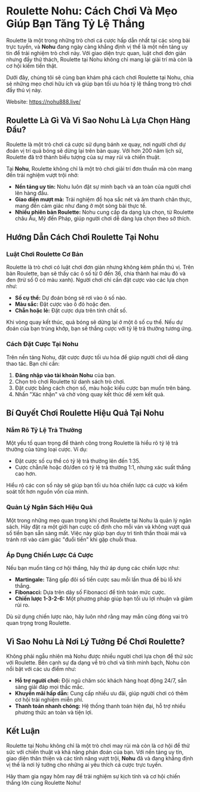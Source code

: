 <h1>Roulette Nohu: Cách Chơi Và Mẹo Giúp Bạn Tăng Tỷ Lệ Thắng</h1>

<p>Roulette là một trong những trò chơi cá cược hấp dẫn nhất tại các sòng bài trực tuyến, và <strong>Nohu</strong> đang ngày càng khẳng định vị thế là một nền tảng uy tín để trải nghiệm trò chơi này. Với giao diện trực quan, luật chơi đơn giản nhưng đầy thử thách, Roulette tại Nohu không chỉ mang lại giải trí mà còn là cơ hội kiếm tiền thật.</p>

<p>Dưới đây, chúng tôi sẽ cùng bạn khám phá cách chơi Roulette tại Nohu, chia sẻ những mẹo chơi hữu ích và giúp bạn tối ưu hóa tỷ lệ thắng trong trò chơi đầy thú vị này.</p>

<p>Website:&nbsp;<a href="https://nohu888.live/">https://nohu888.live/</a></p>

<h2>Roulette Là Gì Và Vì Sao Nohu Là Lựa Chọn Hàng Đầu?</h2>

<p>Roulette là một trò chơi cá cược sử dụng bánh xe quay, nơi người chơi dự đoán vị trí quả bóng sẽ dừng lại trên bàn quay. Với hơn 200 năm lịch sử, Roulette đã trở thành biểu tượng của sự may rủi và chiến thuật.</p>

<p>Tại <strong>Nohu</strong>, Roulette không chỉ là một trò chơi giải trí đơn thuần mà còn mang đến trải nghiệm vượt trội nhờ:</p>

<ul>
	<li><strong>Nền tảng uy tín:</strong> Nohu luôn đặt sự minh bạch và an toàn của người chơi lên hàng đầu.</li>
	<li><strong>Giao diện mượt mà:</strong> Trải nghiệm đồ họa sắc nét và âm thanh chân thực, mang đến cảm giác như đang ở một sòng bài thực tế.</li>
	<li><strong>Nhiều phiên bản Roulette:</strong> Nohu cung cấp đa dạng lựa chọn, từ Roulette châu Âu, Mỹ đến Pháp, giúp người chơi dễ dàng lựa chọn theo sở thích.</li>
</ul>

<h2>Hướng Dẫn Cách Chơi Roulette Tại Nohu</h2>

<h3>Luật Chơi Roulette Cơ Bản</h3>

<p>Roulette là trò chơi có luật chơi đơn giản nhưng không kém phần thú vị. Trên bàn Roulette, bạn sẽ thấy các ô số từ 0 đến 36, chia thành hai màu đỏ và đen (trừ số 0 có màu xanh). Người chơi chỉ cần đặt cược vào các lựa chọn như:</p>

<ul>
	<li><strong>Số cụ thể:</strong> Dự đoán bóng sẽ rơi vào ô số nào.</li>
	<li><strong>Màu sắc:</strong> Đặt cược vào ô đỏ hoặc đen.</li>
	<li><strong>Chẵn hoặc lẻ:</strong> Đặt cược dựa trên tính chất số.</li>
</ul>

<p>Khi vòng quay kết thúc, quả bóng sẽ dừng lại ở một ô số cụ thể. Nếu dự đoán của bạn trùng khớp, bạn sẽ thắng cược với tỷ lệ trả thưởng tương ứng.</p>

<h3>Cách Đặt Cược Tại Nohu</h3>

<p>Trên nền tảng Nohu, đặt cược được tối ưu hóa để giúp người chơi dễ dàng thao tác. Bạn chỉ cần:</p>

<ol>
	<li><strong>Đăng nhập vào tài khoản Nohu</strong> của bạn.</li>
	<li>Chọn trò chơi Roulette từ danh sách trò chơi.</li>
	<li>Đặt cược bằng cách chọn số, màu hoặc kiểu cược bạn muốn trên bảng.</li>
	<li>Nhấn &quot;Xác nhận&quot; và chờ vòng quay kết thúc để xem kết quả.</li>
</ol>

<h2>Bí Quyết Chơi Roulette Hiệu Quả Tại Nohu</h2>

<h3>Nắm Rõ Tỷ Lệ Trả Thưởng</h3>

<p>Một yếu tố quan trọng để thành công trong Roulette là hiểu rõ tỷ lệ trả thưởng của từng loại cược. Ví dụ:</p>

<ul>
	<li>Đặt cược số cụ thể có tỷ lệ trả thưởng lên đến 1:35.</li>
	<li>Cược chẵn/lẻ hoặc đỏ/đen có tỷ lệ trả thưởng 1:1, nhưng xác suất thắng cao hơn.</li>
</ul>

<p>Hiểu rõ các con số này sẽ giúp bạn tối ưu hóa chiến lược cá cược và kiểm soát tốt hơn nguồn vốn của mình.</p>

<h3>Quản Lý Ngân Sách Hiệu Quả</h3>

<p>Một trong những mẹo quan trọng khi chơi Roulette tại Nohu là quản lý ngân sách. Hãy đặt ra một giới hạn cược cố định cho mỗi ván và không vượt quá số tiền bạn sẵn sàng mất. Việc này giúp bạn duy trì tinh thần thoải mái và tránh rơi vào cảm giác &quot;đuổi tiền&quot; khi gặp chuỗi thua.</p>

<h3>Áp Dụng Chiến Lược Cá Cược</h3>

<p>Nếu bạn muốn tăng cơ hội thắng, hãy thử áp dụng các chiến lược như:</p>

<ul>
	<li><strong>Martingale:</strong> Tăng gấp đôi số tiền cược sau mỗi lần thua để bù lỗ khi thắng.</li>
	<li><strong>Fibonacci:</strong> Dựa trên dãy số Fibonacci để tính toán mức cược.</li>
	<li><strong>Chiến lược 1-3-2-6:</strong> Một phương pháp giúp bạn tối ưu lợi nhuận và giảm rủi ro.</li>
</ul>

<p>Dù sử dụng chiến lược nào, hãy luôn nhớ rằng may mắn cũng đóng vai trò quan trọng trong Roulette.</p>

<h2>Vì Sao Nohu Là Nơi Lý Tưởng Để Chơi Roulette?</h2>

<p>Không phải ngẫu nhiên mà Nohu được nhiều người chơi lựa chọn để thử sức với Roulette. Bên cạnh sự đa dạng về trò chơi và tính minh bạch, Nohu còn nổi bật với các ưu điểm như:</p>

<ul>
	<li><strong>Hỗ trợ người chơi:</strong> Đội ngũ chăm sóc khách hàng hoạt động 24/7, sẵn sàng giải đáp mọi thắc mắc.</li>
	<li><strong>Khuyến mãi hấp dẫn:</strong> Cung cấp nhiều ưu đãi, giúp người chơi có thêm cơ hội trải nghiệm miễn phí.</li>
	<li><strong>Thanh toán nhanh chóng:</strong> Hệ thống thanh toán hiện đại, hỗ trợ nhiều phương thức an toàn và tiện lợi.</li>
</ul>

<h2>Kết Luận</h2>

<p>Roulette tại Nohu không chỉ là một trò chơi may rủi mà còn là cơ hội để thử sức với chiến thuật và khả năng phán đoán của bạn. Với nền tảng uy tín, giao diện thân thiện và các tính năng vượt trội, <strong>Nohu</strong> đã và đang khẳng định vị thế là nơi lý tưởng cho những ai yêu thích cá cược trực tuyến.</p>

<p>Hãy tham gia ngay hôm nay để trải nghiệm sự kịch tính và cơ hội chiến thắng lớn cùng Roulette Nohu!</p>
